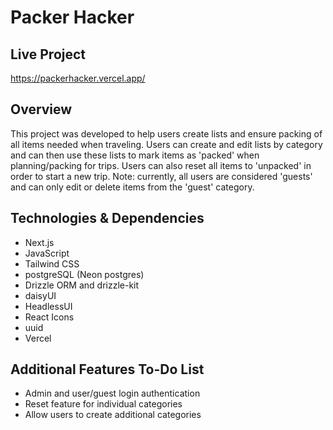 # Packer Hacker

## Live Project

https://packerhacker.vercel.app/


## Overview

This project was developed to help users create lists and ensure packing of all items needed when traveling. Users can create and edit lists by category and can then use these lists to mark items as 'packed' when planning/packing for trips. Users can also reset all items to 'unpacked' in order to start a new trip. Note: currently, all users are considered 'guests' and can only edit or delete items from the 'guest' category.


## Technologies & Dependencies

- Next.js
- JavaScript
- Tailwind CSS
- postgreSQL (Neon postgres)
- Drizzle ORM and drizzle-kit
- daisyUI
- HeadlessUI
- React Icons
- uuid
- Vercel


## Additional Features To-Do List

- Admin and user/guest login authentication
- Reset feature for individual categories
- Allow users to create additional categories
